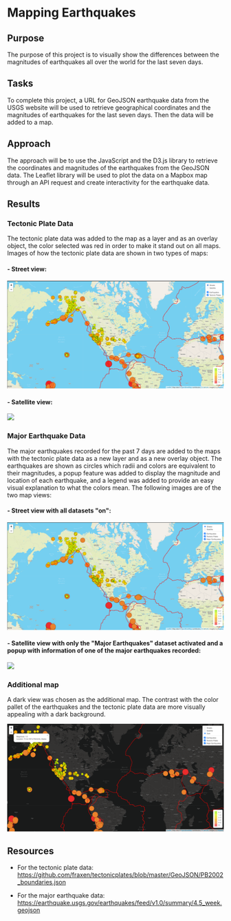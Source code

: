 # Mapping Earthquakes

## Purpose
The purpose of this project is to visually show the differences between the magnitudes of earthquakes all over the world for the last seven days.

## Tasks
To complete this project, a URL for GeoJSON earthquake data from the USGS website will be used to retrieve geographical coordinates and the magnitudes of earthquakes for the last seven days. Then the data will be added to a map.

## Approach
The approach will be to use the JavaScript and the D3.js library to retrieve the coordinates and magnitudes of the earthquakes from the GeoJSON data. The Leaflet library will be used to plot the data on a Mapbox map through an API request and create interactivity for the earthquake data.

## Results

### Tectonic Plate Data
The tectonic plate data was added to the map as a layer and as an overlay object, the color selected was red in order to make it stand out on all maps. Images of how the tectonic plate data are shown in two types of maps:
#### - Street view:
![](https://github.com/KatiuscaQ/Mapping_Earthquakes/blob/main/Resources/Deliverable1_street.PNG)
#### - Satellite view:
![](https://github.com/KatiuscaQ/Mapping_Earthquakes/blob/main/Resources/Deliverable1_satellite.PNG)

### Major Earthquake Data
The major earthquakes recorded for the past 7 days are added to the maps with the tectonic plate data as a new layer and as a new overlay object. The earthquakes are shown as circles which radii and colors are equivalent to their magnitudes, a popup feature was added to display the magnitude and location of each earthquake, and a legend was added to provide an easy visual explanation to what the colors mean.
The following images are of the two map views:

#### - Street view with all datasets "on":
![](https://github.com/KatiuscaQ/Mapping_Earthquakes/blob/main/Resources/Deliverable2_street.PNG)

#### - Satellite view with only the "Major Earthquakes" dataset activated and a popup with information of one of the major earthquakes recorded:
![](https://github.com/KatiuscaQ/Mapping_Earthquakes/blob/main/Resources/Deliverable2_satellite.PNG)

### Additional map
A dark view was chosen as the additional map. The contrast with the color pallet of the earthquakes and the tectonic plate data are more visually appealing with a dark background.

![](https://github.com/KatiuscaQ/Mapping_Earthquakes/blob/main/Resources/Deliverable3_dark.PNG)

## Resources 
- For the tectonic plate data: https://github.com/fraxen/tectonicplates/blob/master/GeoJSON/PB2002_boundaries.json

- For the major earthquake data:
https://earthquake.usgs.gov/earthquakes/feed/v1.0/summary/4.5_week.geojson
